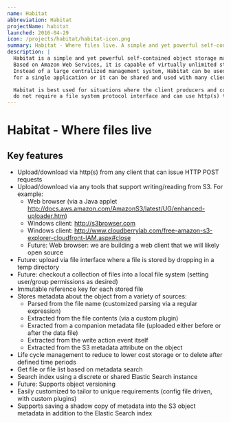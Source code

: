 ```yaml
---
name: Habitat
abbreviation: Habitat
projectName: habitat
launched: 2016-04-29
icon: /projects/habitat/habitat-icon.png
summary: Habitat - Where files live. A simple and yet powerful self-contained object storage management system.
description: |
  Habitat is a simple and yet powerful self-contained object storage management system.
  Based on Amazon Web Services, it is capable of virtually unlimited storage.
  Instead of a large centralized management system, Habitat can be used as a local repository
  for a single application or it can be shared and used with many clients.

  Habitat is best used for situations where the client producers and consumers of the files
  do not require a file system protocol interface and can use http(s) to access the store.
---
```


# Habitat - Where files live

## Key features

- Upload/download via http(s) from any client that can issue HTTP POST requests
- Upload/download via any tools that support writing/reading from S3. For example:
  - Web browser (via a Java applet http://docs.aws.amazon.com/AmazonS3/latest/UG/enhanced-uploader.htm)
  - Windows client: http://s3browser.com
  - Windows client: http://www.cloudberrylab.com/free-amazon-s3-explorer-cloudfront-IAM.aspx#close
  - Future: Web browser: we are building a web client that we will likely open source
- Future: upload via file interface where a file is stored by dropping in a temp directory
- Future: checkout a collection of files into a local file system (setting user/group permissions as desired)
- Immutable reference key for each stored file
- Stores metadata about the object from a variety of sources:
  - Parsed from the file name (customized parsing via a regular expression)
  - Extracted from the file contents (via a custom plugin)
  - Exracted from a companion metadata file (uploaded either before or after the data file)
  - Extracted from the write action event itself
  - Extracted from the S3 metadata attribute on the object
- Life cycle management to reduce to lower cost storage or to delete after defined time periods
- Get file or file list based on metadata search
- Search index using a discrete or shared Elastic Search instance
- Future: Supports object versioning
- Easily customized to tailor to unique requirements (config file driven, with custom plugins)
- Supports saving a shadow copy of metadata into the S3 object metadata in addition to the Elastic Search index
